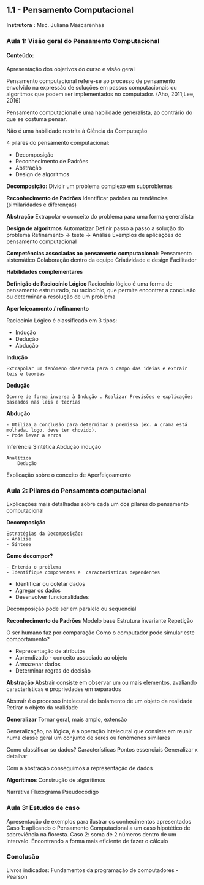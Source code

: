 ## 1.1 - Pensamento Computacional

**Instrutora :** Msc. Juliana Mascarenhas

### Aula 1:  Visão geral do Pensamento Computacional 

#### Conteúdo:
Apresentação dos objetivos do curso e visão geral

Pensamento computacional refere-se ao processo de pensamento envolvido na expressão de soluções em passos computacionais ou algoritmos que podem ser implementados no computador.
(Aho, 2011;Lee, 2016)

Pensamento computacional é uma habilidade generalista, ao contrário do que se costuma pensar.

Não é uma habilidade restrita à Ciência da Computação

4 pilares do pensamento computacional:
 - Decomposição
 - Reconhecimento de Padrões
 - Abstração
 - Design de algoritmos

**Decomposição:** 
Dividir um problema complexo em subproblemas

**Reconhecimento de Padrões** 
Identificar padrões ou tendências (similaridades e diferenças)

**Abstração** 
Extrapolar o conceito do problema para uma forma generalista

**Design de algoritmos**
Automatizar
Definir passo a passo a solução do problema
Refinamento -> teste -> Análise
Exemplos de aplicações do pensamento computacional

**Competências associadas ao pensamento computacional:**
Pensamento sistemático
Colaboração dentro da equipe
Criatividade e design
Facilitador

**Habilidades complementares**

**Definição de Raciocínio Lógico**
Raciocínio lógico é uma forma de pensamento estruturado, ou raciocínio, que permite encontrar a conclusão ou determinar a resolução de um problema

**Aperfeiçoamento / refinamento**

Raciocínio Lógico é classificado em 3 tipos:
- Indução
- Dedução
- Abdução

**Indução**

	Extrapolar um fenômeno observada para o campo das ideias e extrair leis e teorias
	
**Dedução**

	Ocorre de forma inversa à Indução . Realizar Previsões e explicações baseados nas leis e teorias

**Abdução**

	- Utiliza a conclusão para determinar a premissa (ex. A grama está molhada, logo, deve ter chovido). 
	- Pode levar a erros

Inferência
	Sintética
		Abdução
		indução
		
	Analítica
		Dedução

Explicação sobre o conceito de Aperfeiçoamento


### Aula 2: Pilares do Pensamento computacional

Explicações mais detalhadas sobre cada um dos pilares do pensamento computacional

**Decomposição**

	Estratégias da Decomposição:
	- Análise
	- Síntese

**Como decompor?**

	- Entenda o problema
	- Identifique componentes e  características dependentes

- Identificar ou coletar dados
- Agregar os dados
- Desenvolver funcionalidades

Decomposição pode ser em paralelo ou sequencial

**Reconhecimento de Padrões**
Modelo base
Estrutura invariante
Repetição

O ser humano faz por comparação
Como o computador pode simular este comportamento?
	

 - Representação de atributos 	
 - Aprendizado - conceito associado ao objeto
 - Armazenar dados
 - Determinar regras de decisão

**Abstração**
Abstrair consiste em observar um ou mais elementos, avaliando características e propriedades em separados

Abstrair é o processo intelecutal de isolamento de um objeto da realidade
Retirar o objeto da realidade

**Generalizar** 
Tornar geral, mais amplo, extensão

Generalização, na lógica, é a operação intelecutal que consiste em reunir numa classe geral um conjunto de seres ou fenômenos similares

Como classificar so dados?
	Características
	Pontos essenciais
	Generalizar x detalhar

Com a abstração conseguimos a representação de dados

**Algorítimos**
Construção de algorítimos

Narrativa
Fluxograma
Pseudocódigo


### Aula 3: Estudos de caso


Apresentação de exemplos para ilustrar os conhecimentos apresentados
Caso 1: aplicando  o Pensamento Computacional a um caso hipotético de sobreviência na floresta.
Caso 2: soma de 2 números dentro de um intervalo. Encontrando a forma mais eficiente de fazer o cálculo

### Conclusão

Livros indicados: 
Fundamentos da programação de computadores - Pearson